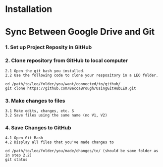 # Installation

# Sync Between Google Drive and Git

### 1. Set up Project Reposity in GitHub  

### 2. Clone repository from GitHub to local computer
    2.1 Open the git bash you installed. 
    2.2 Use the following code to clone your respository in a LEO folder. 
```
cd /path/to/leo/folder/you/want/connected/to/github/
git clone https://github.com/BeccaBrough/UsingGitHubLEO.git
```
### 3. Make changes to files 
    3.1 Make edits, changes, etc. S
    3.2 Save files using the same name (no V1, V2) 

### 4. Save Changes to GitHub
    4.1 Open Git Bash
    4.2 Display all files that you've made changes to
```
cd /path/to/leo/folder/you/made/changes/to/ (should be same folder as in step 2.2)
git status 
```
